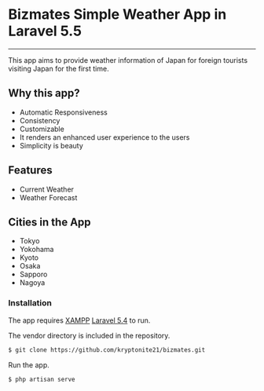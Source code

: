 # Bizmates Simple Weather App in Laravel 5.5
--------

This app aims to provide weather information of Japan for foreign tourists visiting Japan for the first time.

## Why this app?
  - Automatic Responsiveness
  - Consistency
  - Customizable
  - It renders an enhanced user experience to the users
  - Simplicity is beauty
  
## Features

  - Current Weather
  - Weather Forecast 

## Cities in the App
  - Tokyo
  - Yokohama
  - Kyoto
  - Osaka
  - Sapporo
  - Nagoya

### Installation

The app requires [XAMPP](https://www.apachefriends.org/download.html) [Laravel 5.4](https://laravel.com/docs/5.5/installation) to run.

The vendor directory is included in the repository.

```sh
$ git clone https://github.com/kryptonite21/bizmates.git
```

Run the app.

```sh
$ php artisan serve
```
